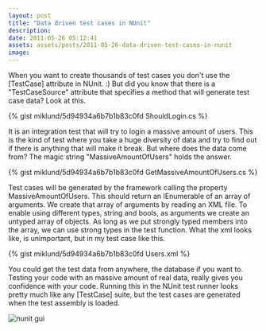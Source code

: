 ```yaml
---
layout: post
title: "Data driven test cases in NUnit"
description:
date: 2011-05-26 05:12:41
assets: assets/posts/2011-05-26-data-driven-test-cases-in-nunit
image: 
---
```


When you want to create thousands of test cases you don't use the [TestCase] attribute in NUnit. :) But did you know that there is a "TestCaseSource" attribute that specifies a method that will generate test case data? Look at this.

{% gist miklund/5d94934a6b7b1b83c0fd ShouldLogin.cs %}

It is an integration test that will try to login a massive amount of users. This is the kind of test where you take a huge diversity of data and try to find out if there is anything that will make it break.  But  where does the data come from? The magic string "MassiveAmountOfUsers" holds the answer.

{% gist miklund/5d94934a6b7b1b83c0fd GetMassiveAmountOfUsers.cs %}

Test cases will be generated by the framework calling the property MassiveAmountOfUsers. This should return an IEnumerable of an array of arguments. We create that array of arguments by reading an XML file. To enable using different types, string and bools, as arguments we create an untyped array of objects. As long as we put strongly typed members into the array, we can use strong types in the test function.  What the xml looks like, is unimportant, but in my test case like this.

{% gist miklund/5d94934a6b7b1b83c0fd Users.xml %}

You could get the test data from anywhere, the database if you want to. Testing your code with an massive amount of real data, really gives you confidence with your code.  Running this in the NUnit test runner looks pretty much like any [TestCase] suite, but the test cases are generated when the test assembly is loaded.

![nunit gui](http://litemedia.info/media/Default/Mint/nunit-gui.png "Running data driven tests in NUnit gui")
